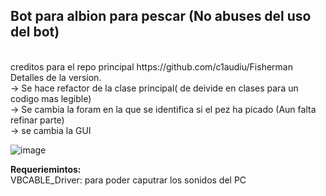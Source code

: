 <H2>Bot para albion para pescar (No abuses del uso del bot)</H2><br/>
creditos para el repo principal https://github.com/c1audiu/Fisherman
Detalles de la version.<br/>
  -> Se hace refactor de la clase principal( de deivide en clases para un codigo mas legible)<br/>
  -> Se cambia la foram en la que se identifica si el pez ha picado (Aun falta refinar parte)<br/>
  -> se cambia la GUI<br/>

![image](https://github.com/user-attachments/assets/ef310b15-c90c-431f-b5de-8d1f74e05c9f)

<b>Requeriemintos:</b><br/>
VBCABLE_Driver: para poder caputrar los sonidos del PC
